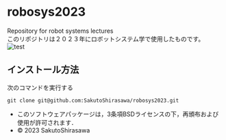 # robosys2023
Repository for robot systems lectures  
このリポジトリは２０２３年にロボットシステム学で使用したものです。  
![test](https://github.com/SakutoShirasawa/robosys2023/actions/workflows/test.yml/badge.svg)

## インストール方法  
次のコマンドを実行する
```
git clone git@github.com:SakutoShirasawa/robosys2023.git
```

* このソフトウェアパッケージは，3条項BSDライセンスの下，再頒布および使用が許可されます．
* © 2023 SakutoShirasawa
